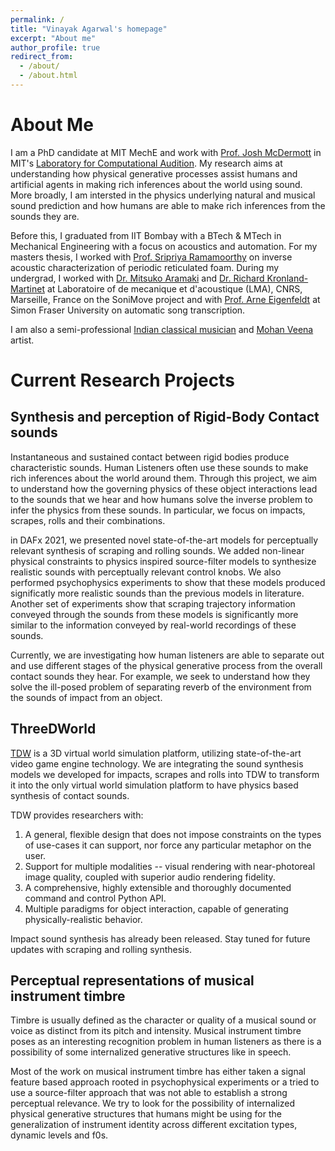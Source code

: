 ```yaml
---
permalink: /
title: "Vinayak Agarwal's homepage"
excerpt: "About me"
author_profile: true
redirect_from: 
  - /about/
  - /about.html
---
```

About Me
=====
I am a PhD candidate at MIT MechE and work with [Prof. Josh McDermott](https://web.mit.edu/jhm/www/) in MIT's [Laboratory for Computational Audition](https://mcdermottlab.mit.edu/). My research aims at understanding how physical generative processes assist humans and artificial agents in making rich inferences about the world using sound. More broadly, I am intersted in the physics underlying  natural and musical sound prediction and how humans are able to make rich inferences from the sounds they are. 

Before this, I graduated from IIT Bombay with a BTech & MTech in Mechanical Engineering with a focus on acoustics and automation. For my masters thesis, I worked with [Prof. Sripriya Ramamoorthy](https://sites.google.com/site/auditoryandacousticslab/home) on inverse acoustic characterization of periodic reticulated foam. During my undergrad, I worked with [Dr. Mitsuko Aramaki](http://kronland.fr/topics/mitsuko-aramaki/) and [Dr. Richard Kronland-Martinet](https://kronland.fr/) at Laboratoire of de mecanique et d'acoustique (LMA), CNRS, Marseille, France on the SoniMove project and with [Prof. Arne Eigenfeldt](http://www.sfu.ca/~eigenfel/arne/about.html) at Simon Fraser University on automatic song transcription.

I am also a semi-professional [Indian classical musician](https://www.youtube.com/watch?v=RX8kgRuJnr4) and [Mohan Veena](https://en.wikipedia.org/wiki/Mohan_veena) artist. 

Current Research Projects
======

Synthesis and perception of Rigid-Body Contact sounds
-----
Instantaneous and sustained contact between rigid bodies produce characteristic sounds. Human Listeners often use these sounds to make rich inferences about the world around them. Through this project, we aim to understand how the governing physics of these object interactions lead to the sounds that we hear and how humans solve the inverse problem to infer the physics from these sounds. In particular, we focus on impacts, scrapes, rolls and their combinations.

in DAFx 2021, we presented novel state-of-the-art models for perceptually relevant synthesis of scraping and rolling sounds. We added non-linear physical constraints to physics inspired source-filter models to synthesize realistic sounds with perceptually relevant control knobs. We also performed psychophysics experiments to show that these models produced significatly more realistic sounds than the previous models in literature. Another set of experiments show that scraping trajectory information conveyed through the sounds from these models is significantly more similar to the information conveyed by real-world recordings of these sounds.

Currently, we are investigating how human listeners are able to separate out and use different stages of the physical generative process from the overall contact sounds they hear. For example, we seek to understand how they solve the ill-posed problem of separating reverb of the environment from the sounds of impact from an object.


ThreeDWorld
------

[TDW](https://www.threedworld.org/) is a 3D virtual world simulation platform, utilizing state-of-the-art video game engine technology. We are integrating the sound synthesis models we developed for impacts, scrapes and rolls into TDW to transform it into the only virtual world simulation platform to have physics based synthesis of contact sounds. 

TDW provides researchers with:

1. A general, flexible design that does not impose constraints on the types of use-cases it can support, nor force any particular metaphor on the user.
2. Support for multiple modalities -- visual rendering with near-photoreal image quality, coupled with superior audio rendering fidelity.
3. A comprehensive, highly extensible and thoroughly documented command and control Python API.
4. Multiple paradigms for object interaction, capable of generating physically-realistic behavior.

Impact sound synthesis has already been released. Stay tuned for future updates with scraping and rolling synthesis.

Perceptual representations of musical instrument timbre
------
Timbre is usually defined as the character or quality of a musical sound or voice as distinct from its pitch and intensity. Musical instrument timbre poses as an interesting recognition problem in human listeners as there is a possibility of some internalized generative structures like in speech. 

Most of the work on musical instrument timbre has either taken a signal feature based approach rooted in psychophysical experiments or a tried to use a source-filter approach that was not able to establish a strong perceptual relevance. We try to look for the possibility of internalized physical generative structures that humans might be using for the generalization of instrument identity across different excitation types, dynamic levels and f0s.
